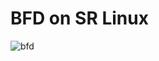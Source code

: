 # BFD on SR Linux

![bfd](https://github.com/user-attachments/assets/987db057-3c74-4adb-a00d-dd7338789dc8)


